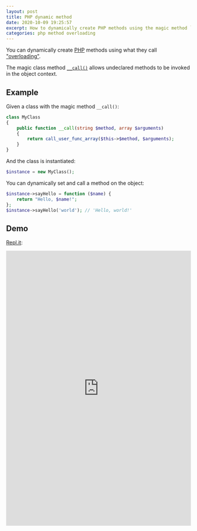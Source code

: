 ```yaml
---
layout: post
title: PHP dynamic method
date: 2020-10-09 19:25:57
excerpt: How to dynamically create PHP methods using the magic method `__call()`.
categories: php method overloading
---
```


You can dynamically create [PHP](https://www.php.net/) methods using what they call ["overloading"](https://www.php.net/manual/en/language.oop5.overloading.php).

The magic class method [`__call()`](https://www.php.net/manual/en/language.oop5.overloading.php#object.call) allows undeclared methods to be invoked in the object context.

## Example

Given a class with the magic method `__call()`:

```php
class MyClass
{
    public function __call(string $method, array $arguments)
    {
        return call_user_func_array($this->$method, $arguments);
    }
}
```

And the class is instantiated:

```php
$instance = new MyClass();
```

You can dynamically set and call a method on the object:

```php
$instance->sayHello = function ($name) {
    return "Hello, $name!";
};
$instance->sayHello('world'); // 'Hello, world!'
```

## Demo

[Repl.it](https://repl.it/@remarkablemark/PHP-dynamic-method):

<iframe height="750px" width="100%" src="https://repl.it/@remarkablemark/PHP-dynamic-method?lite=true" scrolling="no" frameborder="no" allowtransparency="true" allowfullscreen="true" sandbox="allow-forms allow-pointer-lock allow-popups allow-same-origin allow-scripts allow-modals"></iframe>
